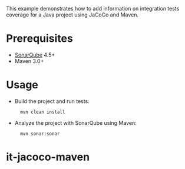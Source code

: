 This example demonstrates how to add information on integration tests coverage for a Java project using JaCoCo and Maven.

Prerequisites
=============
* [SonarQube](http://www.sonarqube.org/downloads/) 4.5+
* Maven 3.0+

Usage
=====
* Build the project and run tests:

        mvn clean install

* Analyze the project with SonarQube using Maven:

        mvn sonar:sonar
# it-jacoco-maven
